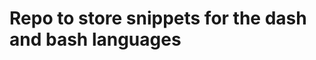 Repo to store snippets for the dash and bash languages
======================================================
